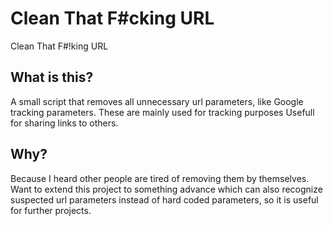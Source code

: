 # Clean That F#cking URL
Clean That F#!king URL

## What is this?
A small script that removes all unnecessary url parameters, like Google tracking parameters.
These are mainly used for tracking purposes
Usefull for sharing links to others.

## Why?
Because I heard other people are tired of removing them by themselves.<br>
Want to extend this project to something advance which can also recognize suspected url parameters instead of hard coded parameters, so it is useful for further projects.
